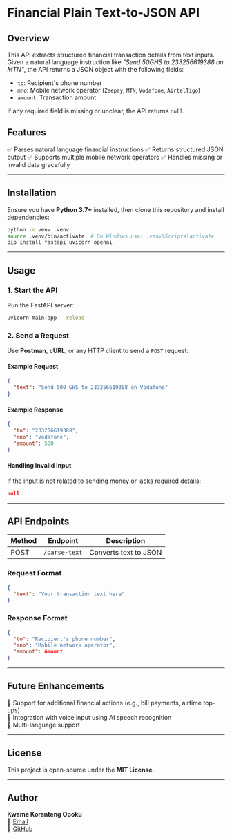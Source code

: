 # Financial Plain Text-to-JSON API

## Overview
This API extracts structured financial transaction details from text inputs. Given a natural language instruction like *"Send 50GHS to 233256619388 on MTN"*, the API returns a JSON object with the following fields:

- `to`: Recipient's phone number
- `mno`: Mobile network operator (`Zeepay`, `MTN`, `Vodafone`, `AirtelTigo`)
- `amount`: Transaction amount

If any required field is missing or unclear, the API returns `null`.

## Features
✅ Parses natural language financial instructions
✅ Returns structured JSON output
✅ Supports multiple mobile network operators
✅ Handles missing or invalid data gracefully

---

## Installation
Ensure you have **Python 3.7+** installed, then clone this repository and install dependencies:

```sh
python -m venv .venv
source .venv/bin/activate  # On Windows use: .venv\Scripts\activate
pip install fastapi uvicorn openai
```

---

## Usage
### **1. Start the API**
Run the FastAPI server:
```sh
uvicorn main:app --reload
```

### **2. Send a Request**
Use **Postman**, **cURL**, or any HTTP client to send a `POST` request:

#### **Example Request**
```json
{
  "text": "Send 500 GHS to 233256619388 on Vodafone"
}
```

#### **Example Response**
```json
{
  "to": "233256619388",
  "mno": "Vodafone",
  "amount": 500
}
```

#### **Handling Invalid Input**
If the input is not related to sending money or lacks required details:
```json
null
```

---

## API Endpoints
| Method | Endpoint       | Description               |
|--------|---------------|---------------------------|
| POST   | `/parse-text` | Converts text to JSON     |

### **Request Format**
```json
{
  "text": "Your transaction text here"
}
```

### **Response Format**
```json
{
  "to": "Recipient's phone number",
  "mno": "Mobile network operator",
  "amount": Amount
}
```

---

## Future Enhancements
🔹 Support for additional financial actions (e.g., bill payments, airtime top-ups)  
🔹 Integration with voice input using AI speech recognition  
🔹 Multi-language support  

---

## License
This project is open-source under the **MIT License**.

---

## Author
**Kwame Koranteng Opoku**  
📧 [Email](mailto:kkopoku@example.com)  
🔗 [GitHub](https://github.com/kkopoku)
